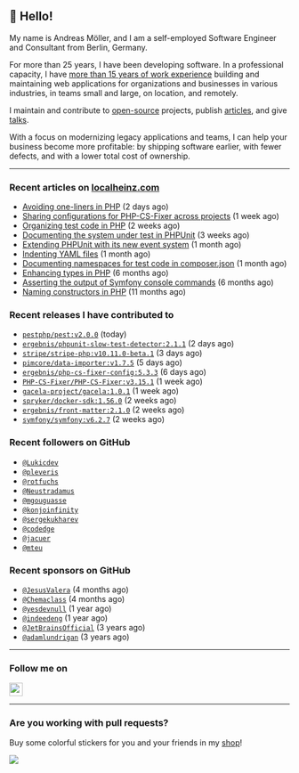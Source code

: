 ## :wave: Hello!

My name is Andreas Möller, and I am a self-employed Software Engineer and Consultant from Berlin, Germany.

For more than 25 years, I have been developing software. In a professional capacity, I have [more than 15 years of work experience](https://localheinz.com/work-experience/) building and maintaining web applications for organizations and businesses in various industries, in teams small and large, on location, and remotely.

I maintain and contribute to [open-source](https://localheinz.com/open-source/) projects, publish [articles](https://localheinz.com/articles/), and give [talks](https://localheinz.com/talks).

With a focus on modernizing legacy applications and teams, I can help your business become more profitable: by shipping software earlier, with fewer defects, and with a lower total cost of ownership.

<hr>

### Recent articles on [localheinz.com](https://localheinz.com/articles/)

- [Avoiding one-liners in PHP](https://localheinz.com/articles/2023/03/18/avoiding-one-liners-in-php/) (2 days ago)
- [Sharing configurations for PHP-CS-Fixer across projects](https://localheinz.com/articles/2023/03/10/sharing-configurations-for-php-cs-fixer-across-projects/) (1 week ago)
- [Organizing test code in PHP](https://localheinz.com/articles/2023/03/03/organizing-test-code-in-php/) (2 weeks ago)
- [Documenting the system under test in PHPUnit](https://localheinz.com/articles/2023/02/22/documenting-the-system-under-test-in-phpunit/) (3 weeks ago)
- [Extending PHPUnit with its new event system](https://localheinz.com/articles/2023/02/14/extending-phpunit-with-its-new-event-system/) (1 month ago)
- [Indenting YAML files](https://localheinz.com/articles/2023/02/06/indenting-yaml-files/) (1 month ago)
- [Documenting namespaces for test code in composer.json](https://localheinz.com/articles/2023/01/29/documenting-namespaces-for-test-code-in-composer.json/) (1 month ago)
- [Enhancing types in PHP](https://localheinz.com/articles/2022/09/20/enhancing-types-in-php/) (6 months ago)
- [Asserting the output of Symfony console commands](https://localheinz.com/articles/2022/08/29/asserting-the-output-of-symfony-console-commands/) (6 months ago)
- [Naming constructors in PHP](https://localheinz.com/articles/2022/03/26/naming-constructors-in-php/) (11 months ago)

### Recent releases I have contributed to

- [`pestphp/pest:v2.0.0`](https://github.com/pestphp/pest/releases/tag/v2.0.0) (today)
- [`ergebnis/phpunit-slow-test-detector:2.1.1`](https://github.com/ergebnis/phpunit-slow-test-detector/releases/tag/2.1.1) (2 days ago)
- [`stripe/stripe-php:v10.11.0-beta.1`](https://github.com/stripe/stripe-php/releases/tag/v10.11.0-beta.1) (3 days ago)
- [`pimcore/data-importer:v1.7.5`](https://github.com/pimcore/data-importer/releases/tag/v1.7.5) (5 days ago)
- [`ergebnis/php-cs-fixer-config:5.3.3`](https://github.com/ergebnis/php-cs-fixer-config/releases/tag/5.3.3) (6 days ago)
- [`PHP-CS-Fixer/PHP-CS-Fixer:v3.15.1`](https://github.com/PHP-CS-Fixer/PHP-CS-Fixer/releases/tag/v3.15.1) (1 week ago)
- [`gacela-project/gacela:1.0.1`](https://github.com/gacela-project/gacela/releases/tag/1.0.1) (1 week ago)
- [`spryker/docker-sdk:1.56.0`](https://github.com/spryker/docker-sdk/releases/tag/1.56.0) (2 weeks ago)
- [`ergebnis/front-matter:2.1.0`](https://github.com/ergebnis/front-matter/releases/tag/2.1.0) (2 weeks ago)
- [`symfony/symfony:v6.2.7`](https://github.com/symfony/symfony/releases/tag/v6.2.7) (2 weeks ago)

### Recent followers on GitHub

- [`@Lukicdev`](https://github.com/Lukicdev)
- [`@pleveris`](https://github.com/pleveris)
- [`@rotfuchs`](https://github.com/rotfuchs)
- [`@Neustradamus`](https://github.com/Neustradamus)
- [`@mgouguasse`](https://github.com/mgouguasse)
- [`@konjoinfinity`](https://github.com/konjoinfinity)
- [`@sergekukharev`](https://github.com/sergekukharev)
- [`@codedge`](https://github.com/codedge)
- [`@jacuer`](https://github.com/jacuer)
- [`@mteu`](https://github.com/mteu)

### Recent sponsors on GitHub

- [`@JesusValera`](https://github.com/JesusValera) (4 months ago)
- [`@Chemaclass`](https://github.com/Chemaclass) (4 months ago)
- [`@yesdevnull`](https://github.com/yesdevnull) (1 year ago)
- [`@indeedeng`](https://github.com/indeedeng) (1 year ago)
- [`@JetBrainsOfficial`](https://github.com/JetBrainsOfficial) (3 years ago)
- [`@adamlundrigan`](https://github.com/adamlundrigan) (3 years ago)

<hr>

### Follow me on

<p>
    <a target="_blank" href="https://twitter.com/intent/follow?screen_name=localheinz" title="Follow @localheinz on Twitter"><img src="https://cdn.jsdelivr.net/npm/simple-icons@3.9.0/icons/twitter.svg" width="24px" height="24px"></a>
</p>

<hr>

### Are you working with pull requests?

Buy some colorful stickers for you and your friends in my <a target="_blank" href="https://shop.localheinz.com" title="shop.localheinz.com">shop</a>!

[![](https://localheinz.com/permanent/img/localheinz/localheinz)](https://localheinz.com/permanent/url/localheinz/localheinz)
